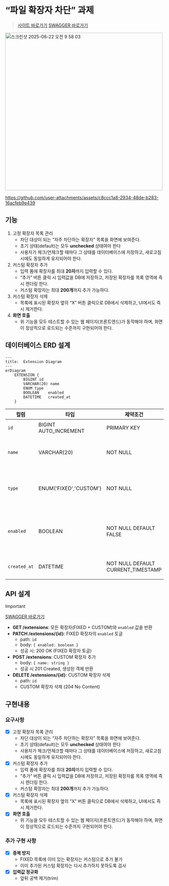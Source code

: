 # “파일 확장자 차단” 과제

> [사이트 바로가기](https://madrascheck-extension-kmj.shop/extensions) 
> [SWAGGER 바로가기](https://madrascheck-extension-kmj.shop/swagger-ui/index.html)
<img width="500" alt="스크린샷 2025-06-22 오전 9 58 03" src="https://github.com/user-attachments/assets/53e67ac6-14df-4a6a-8824-0190d76f0ed4" />

https://github.com/user-attachments/assets/c8ccc1a8-2934-48de-b283-16acfeb9e439



## 기능
1. 고정 확장자 목록 관리
    - 차단 대상이 되는 “자주 차단하는 확장자” 목록을 화면에 보여준다.
    - 초기 상태(default)는 모두 **unchecked** 상태여야 한다
    - 사용자가 체크/언체크할 때마다 그 상태를 데이터베이스에 저장하고, 새로고침 시에도 동일하게 유지되어야 한다.
2. 커스텀 확장자 추가
    - 입력 폼에 확장자를 최대 **20자**까지 입력할 수 있다.
    - “추가” 버튼 클릭 시 입력값을 DB에 저장하고, 저장된 확장자를 목록 영역에 즉시 렌더링 한다.
    - 커스텀 확장자는 최대 **200개**까지 추가 가능하다.
3. 커스텀 확장자 삭제
    - 목록에 표시된 확장자 옆의 “X” 버튼 클릭으로 DB에서 삭제하고, UI에서도 즉시 제거한다.
4. **화면 호출**
    - 위 기능을 모두 테스트할 수 있는 웹 페이지(프론트엔드)가 동작해야 하며, 화면이 정상적으로 로드되는 수준까지 구현되어야 한다.

## 데이터베이스 ERD 설계
```mermaid
---
title:  Extension Diagram
---
erDiagram
    EXTENSION {
	    BIGINT id
	    VARCHAR(20) name
	    ENUM type
	    BOOLEAN    enabled
	    DATETIME   created_at
    }
```
| 컬럼 | 타입 | 제약조건 | 설명 |
| --- | --- | --- | --- |
| `id` | BIGINT AUTO_INCREMENT | PRIMARY KEY | 고유 식별자 |
| `name` | VARCHAR(20) | NOT NULL | 확장자 문자열 (최대 20자) |
| `type` | ENUM('FIXED','CUSTOM') | NOT NULL | 고정 목록 / 커스텀 확장자 구분 |
| `enabled` | BOOLEAN | NOT NULL DEFAULT FALSE | FIXED 타입일 때만 차단 여부 사용 |
| `created_at` | DATETIME | NOT NULL DEFAULT CURRENT_TIMESTAMP | 레코드 생성 시각 |


## API 설계
> [!IMPORTANT]
> [SWAGGER 바로가기](https://madrascheck-extension-kmj.shop/swagger-ui/index.html)

- **GET /extensions**: 모든 확장자(FIXED + CUSTOM)와 `enabled` 값을 반환
- **PATCH /extensions/{id}**: FIXED 확장자의 `enabled` 토글
    - path: `id`
    - body: `{ enabled: boolean }`
    - 성공 시: 200 OK (FIXED 확장자 토글)
- **POST /extensions**: CUSTOM 확장자 추가
    - body: `{ name: string }`
    - 성공 시 201 Created, 생성된 객체 반환
- **DELETE /extensions/{id}**: CUSTOM 확장자 삭제
    - path: `id`
    - CUSTOM 확장자 삭제 (204 No Content)

## 구현내용
### 요구사항
- [x]  고정 확장자 목록 관리
    - 차단 대상이 되는 “자주 차단하는 확장자” 목록을 화면에 보여준다.
    - 초기 상태(default)는 모두 **unchecked** 상태여야 한다
    - 사용자가 체크/언체크할 때마다 그 상태를 데이터베이스에 저장하고, 새로고침 시에도 동일하게 유지되어야 한다.
- [x]  커스텀 확장자 추가
    - 입력 폼에 확장자를 최대 **20자**까지 입력할 수 있다.
    - “추가” 버튼 클릭 시 입력값을 DB에 저장하고, 저장된 확장자를 목록 영역에 즉시 렌더링 한다.
    - 커스텀 확장자는 최대 **200개**까지 추가 가능하다.
- [x]  커스텀 확장자 삭제
    - 목록에 표시된 확장자 옆의 “X” 버튼 클릭으로 DB에서 삭제하고, UI에서도 즉시 제거한다.
- [x]  **화면 호출**
    - 위 기능을 모두 테스트할 수 있는 웹 페이지(프론트엔드)가 동작해야 하며, 화면이 정상적으로 로드되는 수준까지 구현되어야 한다.


### 추가 구현 사항
- [x]  **중복 방지**
    - FIXED 목록에 이미 있는 확장자는 커스텀으로 추가 불가
    - 이미 추가된 커스텀 확장자는 다시 추가하지 못하도록 검사
- [x]  **입력값 정규화**
    - 앞뒤 공백 제거(trim)
